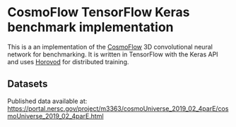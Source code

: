 # CosmoFlow TensorFlow Keras benchmark implementation

This is a an implementation of the
[CosmoFlow](https://arxiv.org/abs/1808.04728) 3D convolutional neural network
for benchmarking. It is written in TensorFlow with the Keras API and uses
[Horovod](https://github.com/horovod/horovod) for distributed training.

## Datasets

Published data available at:
https://portal.nersc.gov/project/m3363/cosmoUniverse_2019_02_4parE/cosmoUniverse_2019_02_4parE.html
